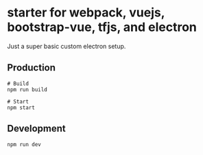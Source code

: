 # starter for webpack, vuejs, bootstrap-vue, tfjs, and electron

Just a super basic custom electron setup.

## Production
```
# Build
npm run build

# Start
npm start
```

## Development
```
npm run dev
```